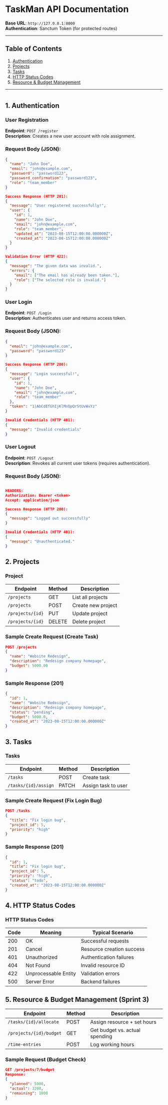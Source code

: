 # TaskMan API Documentation

**Base URL**: `http://127.0.0.1:8000`  
**Authentication**: Sanctum Token (for protected routes)

---

## Table of Contents

1. [Authentication](#1-authentication)
2. [Projects](#2-projects)
3. [Tasks](#3-tasks)
4. [HTTP Status Codes](#4-http-status-codes)
5. [Resource & Budget Management](Resource-&-Budget-Management)

---

#

## 1. Authentication

### User Registration

**Endpoint**: `POST /register`  
**Description**: Creates a new user account with role assignment.

### Request Body (JSON):

```json
{
  "name": "John Doe",
  "email": "john@example.com",
  "password": "password123",
  "password_confirmation": "password123",
  "role": "team_member"
}

Success Response (HTTP 201):
{
  "message": "User registered successfully!",
  "user": {
    "id": 1,
    "name": "John Doe",
    "email": "john@example.com",
    "role": "team_member",
    "updated_at": "2023-08-15T12:00:00.000000Z",
    "created_at": "2023-08-15T12:00:00.000000Z"
  }
}

Validation Error (HTTP 422):
{
  "message": "The given data was invalid.",
  "errors": {
    "email": ["The email has already been taken."],
    "role": ["The selected role is invalid."]
  }
}
```

### User Login

**Endpoint**: `POST /Login`  
**Description**: Authenticates user and returns access token.

### Request Body (JSON):

```JSON
{
  "email": "john@example.com",
  "password": "password123"
}

Success Response (HTTP 200):
{
  "message": "Login successful!",
  "user": {
    "id": 1,
    "name": "John Doe",
    "email": "john@example.com",
    "role": "team_member"
  },
  "token": "1|AbCdEfGhIjKlMnOpQrStUvWxYz"
}

Invalid Credentials (HTTP 401):
{
  "message": "Invalid credentials"
}
```

### User Logout

**Endpoint**: `POST /Logout`  
**Description**: Revokes all current user tokens (requires authentication).

### Request Body (JSON):

```JSON

HEADERS:
Authorization: Bearer <token>
Accept: application/json

Success Response (HTTP 200):
{
  "message": "Logged out successfully"
}

Invalid Credentials (HTTP 401):
{
  "message": "Unauthenticated."
}
```

##

## 2. Projects

### Project

| Endpoint         | Method | Description        |
| ---------------- | ------ | ------------------ |
| `/projects`      | GET    | List all projects  |
| `/projects`      | POST   | Create new project |
| `/projects/{id}` | PUT    | Update project     |
| `/projects/{id}` | DELETE | Delete project     |

### Sample Create Request (Create Task)

```json
POST /projects
{
  "name": "Website Redesign",
  "description": "Redesign company homepage",
  "budget": 5000.00
}
```

### Sample Response (201)

```json
{
  "id": 1,
  "name": "Website Redesign",
  "description": "Redesign company homepage",
  "status": "pending",
  "budget": 5000.0,
  "created_at": "2023-08-15T12:00:00.000000Z"
}
```

##

## 3. Tasks

### Tasks

| Endpoint             | Method | Description         |
| -------------------- | ------ | ------------------- |
| `/tasks`             | POST   | Create task         |
| `/tasks/{id}/assign` | PATCH  | Assign task to user |

### Sample Create Request (Fix Login Bug)

```json
POST /tasks
{
  "title": "Fix login bug",
  "project_id": 5,
  "priority": "high"
}
```

### Sample Response (201)

```json
{
  "id": 1,
  "title": "Fix login bug",
  "project_id": 5,
  "priority": "high",
  "status": "todo",
  "created_at": "2023-08-15T12:00:00.000000Z"
}
```

##

## 4. HTTP Status Codes

### HTTP Status Codes

| Code | Meaning              | Typical Scenario          |
| ---- | -------------------- | ------------------------- |
| 200  | OK                   | Successful requests       |
| 201  | Cancel               | Resource creation success |
| 401  | Unauthorized         | Authentication failures   |
| 404  | Not Found            | Invalid resource ID       |
| 422  | Unprocessable Entity | Validation errors         |
| 500  | Server Error         | Backend failures          |

##

## 5. Resource & Budget Management (Sprint 3)

| Endpoint                | Method | Description                    |
| ----------------------- | ------ | ------------------------------ |
| `/tasks/{id}/allocate`  | POST   | Assign resource + set hours    |
| `/projects/{id}/budget` | GET    | Get budget vs. actual spending |
| `/time-entries`         | POST   | Log working hours              |

### Sample Request (Budget Check)

```json
GET /projects/7/budget
Response:
{
  "planned": 5000,
  "actual": 3200,
  "remaining": 1800
}
```

##
